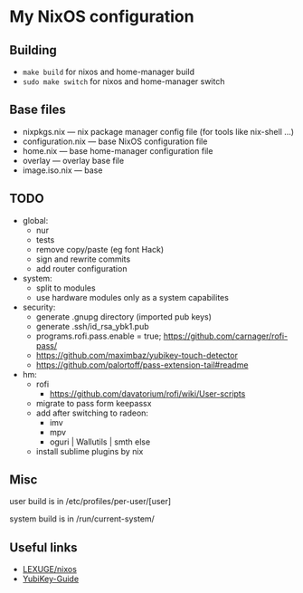 # My NixOS configuration

## Building

 - `make build` for nixos and home-manager build
 - `sudo make switch` for nixos and home-manager switch


## Base files

 - nixpkgs.nix — nix package manager config file (for tools like nix-shell …)
 - configuration.nix — base NixOS configuration file
 - home.nix — base home-manager configuration file
 - overlay — overlay base file
 - image.iso.nix — base


## TODO

  - global:
    - nur
    - tests
    - remove copy/paste (eg font Hack)
    - sign and rewrite commits
    - add router configuration
  - system:
    - split to modules
    - use hardware modules only as a system capabilites
  - security:
    - generate .gnupg directory (imported pub keys)
    - generate .ssh/id_rsa_ybk1.pub
    - programs.rofi.pass.enable = true; https://github.com/carnager/rofi-pass/
    - https://github.com/maximbaz/yubikey-touch-detector
    - https://github.com/palortoff/pass-extension-tail#readme
  - hm:
    - rofi
      - https://github.com/davatorium/rofi/wiki/User-scripts
    - migrate to pass form keepassx
    - add after switching to radeon:
      - imv
      - mpv
      - oguri | Wallutils | smth else
    - install sublime plugins by nix


## Misc

user build is in /etc/profiles/per-user/[user]

system build is in /run/current-system/


## Useful links

  - [LEXUGE/nixos](https://github.com/LEXUGE/nixos)
  - [YubiKey-Guide](https://github.com/drduh/YubiKey-Guide)
